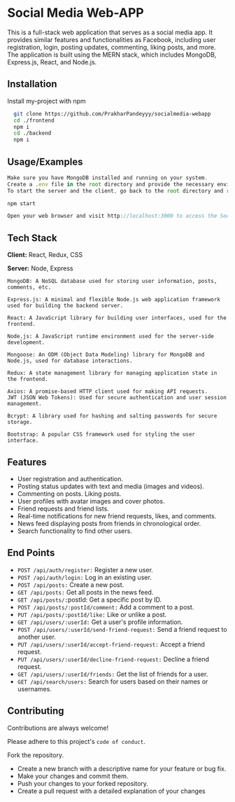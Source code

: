 
# Social Media Web-APP

This is a full-stack web application that serves as a social media app. It provides similar features and functionalities as Facebook, including user registration, login, posting updates, commenting, liking posts, and more. The application is built using the MERN stack, which includes MongoDB, Express.js, React, and Node.js.


## Installation

Install my-project with npm

```bash
  git clone https://github.com/PrakharPandeyyy/socialmedia-webapp
  cd ./frontend
  npm i
  cd ./backend
  npm i
```
    
## Usage/Examples

```javascript
Make sure you have MongoDB installed and running on your system.
Create a .env file in the root directory and provide the necessary environment variables. You can use the .env.example file as a template.
To start the server and the client, go back to the root directory and run:

npm start

Open your web browser and visit http://localhost:3000 to access the Social Media web app.


```


## Tech Stack

**Client:** React, Redux, CSS

**Server:** Node, Express
```
MongoDB: A NoSQL database used for storing user information, posts, comments, etc.

Express.js: A minimal and flexible Node.js web application framework used for building the backend server.

React: A JavaScript library for building user interfaces, used for the frontend.

Node.js: A JavaScript runtime environment used for the server-side development.

Mongoose: An ODM (Object Data Modeling) library for MongoDB and Node.js, used for database interactions.

Redux: A state management library for managing application state in the frontend.

Axios: A promise-based HTTP client used for making API requests.
JWT (JSON Web Tokens): Used for secure authentication and user session management.

Bcrypt: A library used for hashing and salting passwords for secure storage.

Bootstrap: A popular CSS framework used for styling the user interface.
```


## Features

- User registration and authentication.
- Posting status updates with text and media (images and videos).
- Commenting on posts.
Liking posts.
- User profiles with avatar images and cover photos.
- Friend requests and friend lists.
- Real-time notifications for new friend requests, likes, and     comments.
- News feed displaying posts from friends in chronological order.
- Search functionality to find other users.


## End Points
- `POST /api/auth/register:` Register a new user.
- `POST /api/auth/login:` Log in an existing user.
- `POST /api/posts:` Create a new post.
- `GET /api/posts:` Get all posts in the news feed.
- `GET /api/posts/:`postId: Get a specific post by ID.
- `POST /api/posts/:postId/comment:` Add a comment to a post.
- `PUT /api/posts/:postId/like:` Like or unlike a post.
- `GET /api/users/:userId:` Get a user's profile information.
- `POST /api/users/:userId/send-friend-request:` Send a friend request to another user.
- `PUT /api/users/:userId/accept-friend-request:` Accept a friend request.
- `PUT /api/users/:userId/decline-friend-request:` Decline a friend request.
- `GET /api/users/:userId/friends:` Get the list of friends for a user.
- `GET /api/search/users:` Search for users based on their names or usernames.

## Contributing

Contributions are always welcome!

Please adhere to this project's `code of conduct`.

Fork the repository.
- Create a new branch with a descriptive name for your feature or bug fix.
- Make your changes and commit them.
- Push your changes to your forked repository.
- Create a pull request with a detailed explanation of your changes

